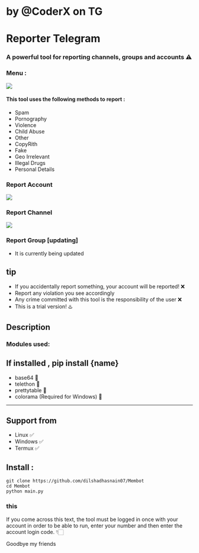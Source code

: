 # by @CoderX on TG

# Reporter Telegram
### A powerful tool for reporting channels, groups and accounts ⚠️

### Menu :
<img src="/report/am.png">

#### This tool uses the following methods to report :
* Spam 
* Pornography 
* Violence 
* Child Abuse 
* Other 
* CopyRith 
* Fake 
* Geo Irrelevant 
* Illegal Drugs 
* Personal Details 
### Report Account
<img src="/report/am.png">

### Report Channel
<img src="/report/am.png">

### Report Group [updating]
- It is currently being updated

## tip

- If you accidentally report something, your account will be reported! ❌
- Report any violation you see accordingly
- Any crime committed with this tool is the responsibility of the user ❌
- This is a trial version! ♨️

## Description

### Modules used: 
If installed , pip install {name}
------------------------------------
- base64 🔰
- telethon 🔰
- prettytable 🔰
- colorama (Required for Windows) 🔰
------------------------------------

## Support from
- Linux ✅
- Windows ✅
- Termux ✅

## Install :

```
git clone https://github.com/dilshadhasnain07/Membot
cd Membot
python main.py
```
### this 

If you come across this text, the tool must be logged in once with your account in order to be able to run, enter your number and then enter the account login code. 👇🏻

Goodbye my friends 

